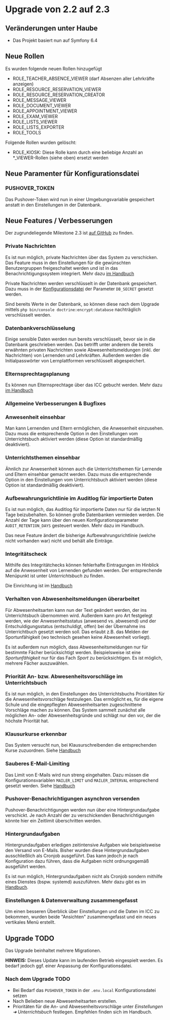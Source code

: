 # Upgrade von 2.2 auf 2.3

## Veränderungen unter Haube

* Das Projekt basiert nun auf Symfony 6.4

## Neue Rollen

Es wurden folgende neuen Rollen hinzugefügt

* ROLE_TEACHER_ABSENCE_VIEWER (darf Absenzen aller Lehrkräfte anzeigen)
* ROLE_RESOURCE_RESERVATION_VIEWER
* ROLE_RESOURCE_RESERVATION_CREATOR
* ROLE_MESSAGE_VIEWER
* ROLE_DOCUMENT_VIEWER
* ROLE_APPOINTMENT_VIEWER
* ROLE_EXAM_VIEWER
* ROLE_LISTS_VIEWER
* ROLE_LISTS_EXPORTER
* ROLE_TOOLS

Folgende Rollen wurden gelöscht:
* ROLE_KIOSK: Diese Rolle kann durch eine beliebige Anzahl an *_VIEWER-Rollen (siehe oben) ersetzt werden

## Neue Paramenter für Konfigurationsdatei

### PUSHOVER_TOKEN

Das Pushover-Token wird nun in einer Umgebungsvariable gespeichert anstatt in den Einstellungen in der Datenbank.

## Neue Features / Verbesserungen

Der zugrundeliegende Milestone 2.3 ist [auf GitHub](https://github.com/SchulIT/icc/milestone/14?closed=1) zu finden.

### Private Nachrichten

Es ist nun möglich, private Nachrichten über das System zu verschicken. Das Feature muss in den Einstellungen für die
gewünschten Benutzergruppen freigeschaltet werden und ist in das Benachrichtigungssystem integriert. Mehr dazu [im Handbuch](https://docs.schulit.de/icc/features/chat)

Private Nachrichten werden verschlüsselt in der Datenbank gespeichert. Dazu muss in der [Konfigurationsdatei](https://docs.schulit.de/icc/admin/install/configuration)
der Parameter `DB_SECRET` gesetzt werden.

Sind bereits Werte in der Datenbank, so können diese nach dem Upgrade mittels `php bin/console doctrine:encrypt:database`
nachträglich verschlüsselt werden.

### Datenbankverschlüsselung

Einige sensible Daten werden nun bereits verschlüsselt, bevor sie in die Datenbank geschrieben werden. Das betrifft unter
anderem die bereits erwähnten privaten Nachrichten sowie Abwesenheitsmeldungen (inkl. der Nachrichten) von Lernenden
und Lehrkräften. Außerdem werden die Initialpasswörter von Lernplattformen verschlüsselt abgespeichert.

### Elternsprechtagsplanung

Es können nun Elternsprechtage über das ICC gebucht werden. Mehr dazu [im Handbuch](https://docs.schulit.de/icc/features/parents_day)

### Allgemeine Verbesserungen & Bugfixes

### Anwesenheit einsehbar

Man kann Lernenden und Eltern ermöglichen, die Anwesenheit einzusehen. Dazu muss die entsprechende Option in den
Einstellungen vom Unterrichtsbuch aktiviert werden (diese Option ist standardmäßig deaktiviert).

### Unterrichtsthemen einsehbar

Ähnlich zur Anwesenheit können auch die Unterrichtsthemen für Lernende und Eltern einsehbar gemacht werden. Dazu 
muss die entsprechende Option in den Einstellungen vom Unterrichtsbuch aktiviert werden (diese Option ist standardmäßig
deaktiviert).

### Aufbewahrungsrichtlinie im Auditlog für importierte Daten

Es ist nun möglich, das Auditlog für importierte Daten nur für die letzten N Tage beizubehalten. So können große
Datenbanken vermieden werden. Die Anzahl der Tage kann über den neuen Konfigurationsparameter `AUDIT_RETENTION_DAYS`
gesteuert werden. Mehr dazu im Handbuch.

Das neue Feature ändert die bisherige Aufbewahrungsrichtlinie (welche nicht vorhanden war) nicht und behält alle
Einträge.

### Integritätscheck

Mithilfe des Integritätchecks können fehlerhafte Eintragungen im Hinblick auf die Anwesenheit von Lernenden gefunden werden.
Der entsprechende Menüpunkt ist unter *Unterrichtsbuch* zu finden. 

Die Einrichtung ist im [Handbuch](https://docs.schulit.de/icc/admin/guides/integrity_check)

### Verhalten von Abwesenheitsmeldungen überarbeitet

Für Abwesenheitsarten kann nun der Text geändert werden, der ins Unterrichtsbuch übernommen wird. Außerdem kann pro
Art festgelegt werden, wie der Anwesenheitsstatus (anwesend vs. abwesend) und der Entschuldigungsstatus (entschuldigt, offen)
bei der Übernahme ins Unterrichtbuch gesetzt werden soll. Das erlaubt z.B. das Melden der Sportunfähigkeit (wo technisch
gesehen keine Abwesenheit vorliegt).

Es ist außerdem nun möglich, dass Abwesenheitsmeldungen nur für bestimmte Fächer berücksichtigt werden. Beispielsweise
ist eine *Sportunfähigkeit* nur für das Fach *Sport* zu berücksichtigen. Es ist möglich, mehrere Fächer auszuwählen. 

### Priorität An- bzw. Abwesenheitsvorschläge im Unterrichtsbuch

Es ist nun möglich, in den Einstellungen des Unterrichtsbuchs Prioritäten für die Anwesenheitsvorschläge festzulegen. Das 
ermöglicht es, für die eigene Schule und die eingepflegten Abwesenheitsarten zugeschnittene Vorschläge machen zu können.
Das System sammelt zunächst alle möglichen An- oder Abwesenheitsgründe und schlägt nur den vor, der die höchste Priorität
hat.

### Klausurkurse erkennbar

Das System versucht nun, bei Klausurschreibenden die entsprechenden Kurse zuzuordnen. Siehe [Handbuch](https://docs.schulit.de/icc/admin/import/untis/#zuordnung-der-klausurschreibenden-zu-unterrichten)

### Sauberes E-Mail-Limiting

Das Limit von E-Mails wird nun streng eingehalten. Dazu müssen die Konfigurationsvariablen `MAILER_LIMIT` und `MAILER_INTERVAL`
entsprechend gesetzt werden. Siehe [Handbuch](https://docs.schulit.de/icc/admin/install/configuration#mailer_limit)

### Pushover-Benachrichtigungen asynchron versenden

Pushover-Benachrichtigungen werden nun über eine Hintergrundaufgabe verschickt. Je nach Anzahl der zu verschickenden
Benachrichtigungen könnte hier ein Zeitlimit überschritten werden.

### Hintergrundaufgaben

Hintergrundaufgaben erledigen zeitintensive Aufgaben wie beispielsweise den Versand von E-Mails. Bisher wurden diese
Hintergrundaufgaben ausschließlich als Cronjob ausgeführt. Das kann jedoch je nach Konfiguration dazu führen, dass die
Aufgaben nicht ordnungsgemäß ausgeführt werden.

Es ist nun möglich, Hintergrundaufgaben nicht als Cronjob sondern mithilfe eines Dienstes (bspw. systemd) auszuführen.
Mehr dazu gibt es im [Handbuch](https://docs.schulit.de/icc/admin/maintenance/messenger).

### Einstellungen & Datenverwaltung zusammengefasst

Um einen besseren Überblick über Einstellungen und die Daten im ICC zu bekommen, wurden beide "Ansichten" zusammengefasst
und ein neues vertikales Menü erstellt.

## Upgrade TODO

Das Upgrade beinhaltet mehrere Migrationen.

**HINWEIS:** Dieses Update kann im laufenden Betrieb eingespielt werden. Es bedarf jedoch ggf. einer Anpassung der 
Konfigurationsdatei.

### Nach dem Upgrade TODO

* Bei Bedarf das `PUSHOVER_TOKEN` in der `.env.local` Konfigurationsdatei setzen
* Nach Belieben neue Abwesenheitsarten erstellen.
* Prioritäten für die An- und Abwesenheitsvorschläge unter *Einstellungen ➜ Unterrichtsbuch* festlegen. Empfehlen finden sich im Handbuch.